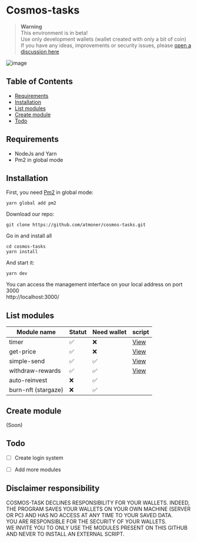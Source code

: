 # Cosmos-tasks

> __Warning__  
This environment is in beta!  
Use only development wallets (wallet created with only a bit of coin)  
If you have any ideas, improvements or security issues, please [open a discussion here](https://github.com/atmoner/cosmos-tasks/discussions/new)

![image](https://user-images.githubusercontent.com/1071490/185205069-fdb43529-b297-43c8-841e-1051e7bf89e3.png)


## Table of Contents

*   [Requirements](#requirements "Requirements")
*   [Installation](#installation "Installation")
*   [List modules](#list-modules "List modules")
*   [Create module](#create-module "Create module")
*   [Todo](#todo "Todo")

## Requirements

* NodeJs and Yarn
* Pm2 in global mode

## Installation

First, you need [Pm2](https://pm2.keymetrics.io) in global mode: 
```
yarn global add pm2
```

Download our repo:
```
git clone https://github.com/atmoner/cosmos-tasks.git
```

Go in and install all
```
cd cosmos-tasks  
yarn install
```

And start it:
```
yarn dev
```

You can access the management interface on your local address on port 3000  
http://localhost:3000/

## List modules
| Module name | Statut | Need wallet | script
| -------- | -------- | -------- | -------- |
| timer     |  ✅     | ❌      | [View](https://github.com/atmoner/cosmos-tasks/tree/main/scripts/timer) |
| get-price     |  ✅     | ❌      | [View](https://github.com/atmoner/cosmos-tasks/tree/main/scripts/get-price) |
| simple-send    |  ✅     |  ✅     | [View](https://github.com/atmoner/cosmos-tasks/tree/main/scripts/simple-send) |
| withdraw-rewards    |  ✅     |  ✅     | [View](https://github.com/atmoner/cosmos-tasks/tree/main/scripts/withdraw-rewards) |
| auto-reinvest     |  ❌     |  ✅     |  |
| burn-nft (stargaze)     |  ❌     |  ✅     |  |

## Create module

(Soon)

## Todo

- [ ] Create login system
- [ ] Add more modules
 


## Disclaimer responsibility
COSMOS-TASK DECLINES RESPONSIBILITY FOR YOUR WALLETS. INDEED, THE PROGRAM SAVES YOUR WALLETS ON YOUR OWN MACHINE (SERVER OR PC) AND HAS NO ACCESS AT ANY TIME TO YOUR SAVED DATA.  
YOU ARE RESPONSIBLE FOR THE SECURITY OF YOUR WALLETS.  
WE INVITE YOU TO ONLY USE THE MODULES PRESENT ON THIS GITHUB AND NEVER TO INSTALL AN EXTERNAL SCRIPT.
